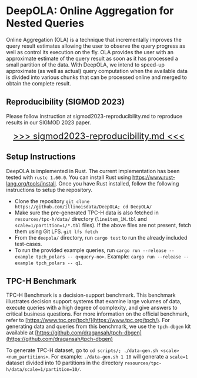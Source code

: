 # DeepOLA: Online Aggregation for Nested Queries

Online Aggregation (OLA) is a technique that incrementally improves the query result estimates allowing the user to observe the query progress as well as control its execution on the fly. OLA provides the user with an approximate estimate of the query result as soon as it has processed a small partition of the data. With DeepOLA, we intend to speed-up approximate (as well as actual) query computation when the available data is divided into various chunks that can be processed online and merged to obtain the complete result.

## Reproducibility (SIGMOD 2023)

Please follow instruction at sigmod2023-reproducibility.md to reproduce results in our SIGMOD 2023 paper.

<p style="text-align: center;">
<font size="+2">
    <a href="sigmod2023-reproducibility.md">>>> sigmod2023-reproducibility.md <<<</a>
</font>
</p>

## Setup Instructions

DeepOLA is implemented in Rust. The current implementation has been tested with `rustc 1.60.0`. You can install Rust using https://www.rust-lang.org/tools/install. Once you have Rust installed, follow the following instructions to setup the repository.
- Clone the repository
`git clone https://github.com/illinoisdata/DeepOLA; cd DeepOLA/`
- Make sure the pre-generated TPC-H data is also fetched in `resources/tpc-h/data/` directory (`lineitem_1M.tbl` and `scale=1/partition=1/*.tbl` files). If the above files are not present, fetch them using Git LFS.
`git lfs fetch`
- From the `deepola/` directory, run `cargo test` to run the already included test-cases.
- To run the provided example queries, run `cargo run --release --example tpch_polars -- q<query-no>`. Example:
`cargo run --release --example tpch_polars -- q1`.

## TPC-H Benchmark

TPC-H Benchmark is a decision-support benchmark. This benchmark illustrates decision support systems that examine large volumes of data, execute queries with a high degree of complexity, and give answers to critical business questions. For more information on the official benchmark, refer to [https://www.tpc.org/tpch/](https://www.tpc.org/tpch/). For generating data and queries from this benchmark, we use the `tpch-dbgen` kit available at [https://github.com/dragansah/tpch-dbgen](https://github.com/dragansah/tpch-dbgen)

To generate TPC-H dataset, go to `cd scripts/; ./data-gen.sh <scale> <num_partitions>`. For example: `./data-gen.sh 1 10` will generate a `scale=1` dataset divided into 10 partitions in the directory `resources/tpc-h/data/scale=1/partition=10/`.